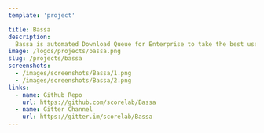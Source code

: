 ```yaml
---
template: 'project'

title: Bassa
description:
  Bassa is automated Download Queue for Enterprise to take the best use of Internet bandwidth. It solves the problem of wasting internet bandwidth by queuing a download if it is larger than a given threshold value in high traffic and when the traffic is low, it completes the download of the files.
image: /logos/projects/bassa.png
slug: /projects/bassa
screenshots: 
  - /images/screenshots/Bassa/1.png
  - /images/screenshots/Bassa/2.png
links: 
  - name: Github Repo
    url: https://github.com/scorelab/Bassa
  - name: Gitter Channel
    url: https://gitter.im/scorelab/Bassa
---
```

